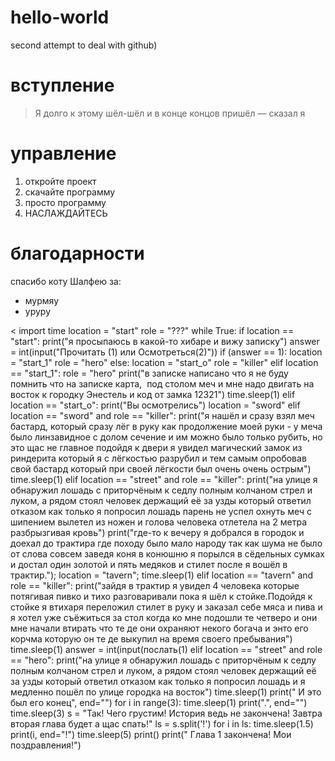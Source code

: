 # hello-world
second attempt to deal with github)


# вступление
>Я долго к этому шёл-шёл и в конце концов пришёл
— сказал я

# управление
1. откройте проект
2. скачайте программу
3. просто программу
4. НАСЛАЖДАЙТЕСЬ

# благодарности
спасибо коту Шалфею за: 
+ мурмяу
+ уруру

<
import time
location = "start"
role = "???"
while True:
  if location == "start":
    print("я просыпаюсь в какой-то хибаре и вижу записку")
    answer = int(input("Прочитать (1) или Осмотреться(2)"))
    if (answer == 1):
      location = "start_1"
      role = "hero"
    else:
      location = "start_o"
      role = "killer"
  elif location == "start_1":
    role = "hero"
    print("в записке написано что я не буду помнить что на записке карта,  под столом меч и мне надо двигать на восток к городку Энестель и код от замка 12321")
    time.sleep(1)
  elif location == "start_o":
    print("Вы осмотрелись")
    location = "sword"
  elif location == "sword" and role == "killer":
    print("я нашёл и сразу взял меч бастард, который сразу лёг в руку как продолжение моей руки - у меча было линзавидное с долом сечение и им можно было только рубить, но это щас не главное подойдя к двери я увидел  магический замок из риндерита который я с лёгкостью разрубил и тем самым опробовав свой бастард который при своей лёгкости был очень очень острым")
    time.sleep(1)
  elif location == "street" and role == "killer":
      print("на улице я обнаружил лошадь с приторчёным к седлу полным колчаном стрел и луком, а рядом стоял человек держащий её за узды который ответил отказом как только я попросил лошадь парень не успел охнуть меч с шипением вылетел из ножен и голова человека отлетела на 2 метра разбрызгивая кровь")
      print("где-то к вечеру я добрался в городок и доехал до трактира где походу было мало народу так как шума не было от слова совсем заведя коня в конюшню я порылся в сёдельных сумках и достал один золотой и пять медяков и стилет после я вошёл в трактир.");
      location = "tavern";
      time.sleep(1)
  elif location == "tavern" and role == "killer":
      print("зайдя в трактир я увидел 4 человека которые потягивая пивко и тихо разговаривали пока я шёл к стойке.Подойдя к стойке я втихаря переложил стилет в руку и заказал себе мяса и пива и я хотел уже съёжиться за стол когда ко мне подошли те четверо и они мне начали втирать что те де они охраняют некого богача и энто его корчма которую он те де выкупил на время своего пребывания")
      time.sleep(1)
      answer = int(input(послать(1) 
  elif location == "street" and role == "hero":
      print("на улице я обнаружил лошадь с приторчёным к седлу полным колчаном стрел и луком, а рядом стоял человек держащий её за узды который ответил отказом как только я попросил лошадь и я медленно пошёл по улице городка на восток")
      time.sleep(1)
print(" И это был его конец", end="")
for i in range(3):
  time.sleep(1)
  print(".", end="")
time.sleep(3)
s = "Так! Чего грустим! История ведь не закончена! Завтра вторая глава будет а щас спать!"
ls = s.split('!')
for i in ls:
  time.sleep(1.5)
  print(i, end="!")
time.sleep(5)
print()
print(" Глава 1 закончена! Мои поздравления!")
>
